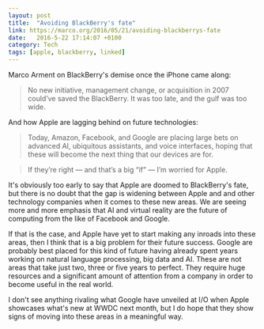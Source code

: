 ```yaml
---
layout: post
title:  "Avoiding BlackBerry's fate"
link: https://marco.org/2016/05/21/avoiding-blackberrys-fate
date:   2016-5-22 17:14:07 +0100
category: Tech
tags: [apple, blackberry, linked]
---
```


Marco Arment on BlackBerry's demise once the iPhone came along:

>No new initiative, management change, or acquisition in 2007 could’ve saved the BlackBerry. It was too late, and the gulf was too wide.

And how Apple are lagging behind on future technologies:

>Today, Amazon, Facebook, and Google are placing large bets on advanced AI, ubiquitous assistants, and voice interfaces, hoping that these will become the next thing that our devices are for.

>If they’re right — and that’s a big “if” — I’m worried for Apple.

It's obviously too early to say that Apple are doomed to BlackBerry's fate, but there is no doubt that the gap is widening between Apple and and other technology companies when it comes to these new areas. We are seeing more and more emphasis that AI and virtual reality are the future of computing from the like of Facebook and Google.

If that is the case, and Apple have yet to start making any inroads into these areas, then I think that is a big problem for their future success. Google are probably best placed for this kind of future having already spent years working on natural language processing, big data and AI. These are not areas that take just two, three or five years to perfect. They require huge resources and a significant amount of attention from a company in order to become useful in the real world.

I don't see anything rivaling what Google have unveiled at I/O when Apple showcases what's new at WWDC next month, but I do hope that they show signs of moving into these areas in a meaningful way.